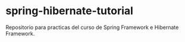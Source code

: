 # spring-hibernate-tutorial
Repositorio para practicas del curso de Spring Framework e Hibernate Framework.
